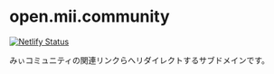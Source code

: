 # open.mii.community
[![Netlify Status](https://api.netlify.com/api/v1/badges/3648873c-a2e9-4541-bb06-378234af2212/deploy-status)](https://app.netlify.com/sites/compassionate-newton-31384b/deploys)

みぃコミュニティの関連リンクらへリダイレクトするサブドメインです。
